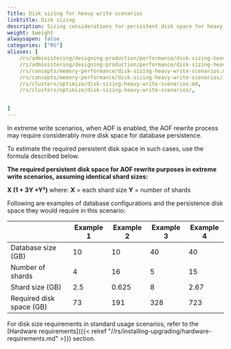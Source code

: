 ```yaml
---
Title: Disk sizing for heavy write scenarios
linktitle: Disk sizing
description: Sizing considerations for persistent disk space for heavy throughput databases.
weight: $weight
alwaysopen: false
categories: ["RS"]
aliases: [
    /rs/administering/designing-production/performance/disk-sizing-heavy-write-scenarios.md,
    /rs/administering/designing-production/performance/disk-sizing-heavy-write-scenarios/,
    /rs/concepts/memory-performance/disk-sizing-heavy-write-scenarios.md,
    /rs/concepts/memory-performance/disk-sizing-heavy-write-scenarios/,
    /rs/clusters/optimize/disk-sizing-heavy-write-scenarios.md,
    /rs/clusters/optimize/disk-sizing-heavy-write-scenarios/,


]
---
```

In extreme write scenarios, when AOF is enabled, the AOF rewrite process
may require considerably more disk space for database persistence.

To estimate the required persistent disk space in such cases, use the
formula described below.

**The required persistent disk space for AOF rewrite purposes in extreme
write scenarios, assuming identical shard sizes:**

**X (1 + 3Y +Y²)**
where:
**X** = each shard size
**Y** = number of shards

Following are examples of database configurations and the persistence
disk space they would require in this scenario:

|   | Example 1 | Example 2 | Example 3 | Example 4 |
|---|------------|-----------------|------------|-----------------|
| Database size (GB) | 10 | 10 | 40 | 40 |
| Number of shards | 4 | 16 | 5 | 15 |
| Shard size (GB) | 2.5 | 0.625 | 8 | 2.67 |
| Required disk space (GB) | 73 | 191 | 328 | 723 |

For disk size requirements in standard usage scenarios, refer to the
[Hardware
requirements]({{< relref "//rs/installing-upgrading/hardware-requirements.md" >}})
section.
